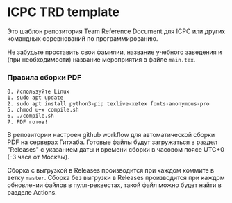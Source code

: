 # ICPC TRD template
Это шаблон репозитория Team Reference Document для ICPC или других командных соревнований по программированию.

Не забудьте проставить свои фамилии, название учебного заведения и (при необходимости) название мероприятия в файле `main.tex`.

### Правила сборки PDF
    0. Используйте Linux
    1. sudo apt update
    2. sudo apt install python3-pip texlive-xetex fonts-anonymous-pro
    5. chmod u+x compile.sh
    6. ./compile.sh
    7. PDF готов!

В репозитории настроен github workflow для автоматической сборки PDF на серверах Гитхаба.
Готовые файлы будут загружаться в раздел "Releases" с указанием даты и времени сборки в часовом поясе UTC+0 (-3 часа от Москвы).

Сборка с выгрузкой в Releases производится при каждом коммите в ветку `master`.
Сборка без выгрузки в Releases производится при каждом обновлении файлов в пулл-реквестах, такой файл можно будет найти в разделе Actions. 